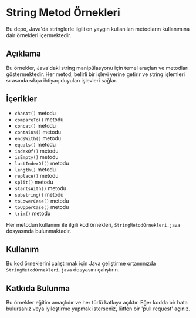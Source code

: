 # String Metod Örnekleri

Bu depo, Java'da stringlerle ilgili en yaygın kullanılan metodların kullanımına dair örnekleri içermektedir.

## Açıklama

Bu örnekler, Java'daki string manipülasyonu için temel araçları ve metodları göstermektedir. Her metod, belirli bir işlevi yerine getirir ve string işlemleri sırasında sıkça ihtiyaç duyulan işlevleri sağlar.

## İçerikler

- `charAt()` metodu
- `compareTo()` metodu
- `concat()` metodu
- `contains()` metodu
- `endsWith()` metodu
- `equals()` metodu
- `indexOf()` metodu
- `isEmpty()` metodu
- `lastIndexOf()` metodu
- `length()` metodu
- `replace()` metodu
- `split()` metodu
- `startsWith()` metodu
- `substring()` metodu
- `toLowerCase()` metodu
- `toUpperCase()` metodu
- `trim()` metodu

Her metodun kullanımı ile ilgili kod örnekleri, `StringMetodOrnekleri.java` dosyasında bulunmaktadır.

## Kullanım

Bu kod örneklerini çalıştırmak için Java geliştirme ortamınızda `StringMetodOrnekleri.java` dosyasını çalıştırın.

## Katkıda Bulunma

Bu örnekler eğitim amaçlıdır ve her türlü katkıya açıktır. Eğer kodda bir hata bulursanız veya iyileştirme yapmak isterseniz, lütfen bir 'pull request' açınız.
